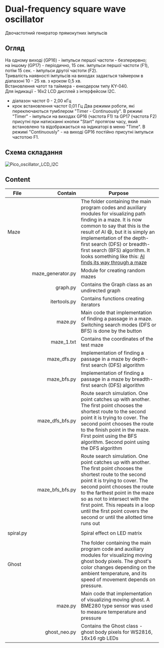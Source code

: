 # Dual-frequency square wave oscillator
Двочастотний генератор прямокутних імпульсів
## Огляд
На одному виході (GP16) - імпульси першої частоти - безперервно;  
на іншому (GP17) - періодично, 15 сек. імпульси першої частоти (F1), потім 15 сек. - імпульси другої частоти (F2).  
Тривалість наявності імпульсів на виходах задається таймером в діапазоні 10 - 25 хв. з кроком 0,5 хв.  
Встановлення чатот та таймера - енкодером типу KY-040.  
Для індикації - 16х2 LCD дисплей з інтерфейсом I2C.  
 - діапазон частот 0 - 2,00 кГц
 - крок встановлення частот 0,01 Гц
Два режими роботи, які переключаються тумблером "Timer - Continuously".
В режимі "Timer" - імпульси на виходах GP16 (частота F1) та GP17 (частота F2) присутні при натисканні кнопки "Start" протягом часу, який встановлено та відображається на індикаторі в меню "Time".
В режимі "Сontinuously" -  на виході GP16 постійно присутні імпульси частотою F1.

## Схема складання  

![Pico_oscillator_LCD_I2C](https://github.com/user-attachments/assets/b15ad14b-3ca9-4761-a38d-35ed69329179)


## Content  

| File | Contain | Purpose |
| --- |  ---: |  --- |
| Maze |  |The folder containing the main program codes and auxiliary modules for visualizing path finding in a maze. It is now common to say that this is the result of AI :smile:, but it is simply an implementation of the depth-first search (DFS) or breadth-first search (BFS) algorithm. It looks something like this: [AI finds its way through a maze](https://youtube.com/shorts/KfYbfn5_Zk4) |
|  | maze_generator.py | Module for creating random mazes |
|  |graph.py | Contains the Graph class as an undirected graph |
|  | itertools.py | Contains functions creating iterators |
|  | maze.py | Main code that implementation of finding a passage in a maze. Switching search modes (DFS or BFS) is done by the button |
|  | maze_1.txt | Contains the coordinates of the test maze  |
|  | maze_dfs.py | Implementation of finding a passage in a maze by depth-first search (DFS) algorithm |
|  | maze_bfs.py | Implementation of finding a passage in a maze by breadth-first search (DFS) algorithm |
|  | maze_dfs_bfs.py | Route search simulation. One point catches up with another. The first point chooses the shortest route to the second point it is trying to cover. The second point chooses the route to the finish point in the maze. First point using the BFS algorithm. Second point using the DFS algorithm |
|  | maze_bfs_bfs.py | Route search simulation. One point catches up with another. The first point chooses the shortest route to the second point it is trying to cover. The second point chooses the route to the farthest point in the maze so as not to intersect with the first point. This repeats in a loop until the first point covers the second or until the allotted time runs out |
||  |  |
| spiral.py |  | Spiral effect on LED matrix  |
||  |  |
| Ghost |  | The folder containing the main program code and auxiliary modules for visualizing moving ghost body pixels. The ghost's color changes depending on the ambient temperature, and its speed of movement depends on pressure. |
|  | maze.py | Main code that implementation of visualizing moving ghost. A BME280 type sensor was used to measure temperature and pressure |
|  | ghost_neo.py | Contains the Ghost class - ghost body pixels for WS2816, 16x16 rgb LEDs |

